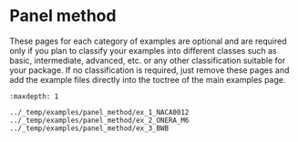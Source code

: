# Panel method

These pages for each category of examples are optional 
and are required only if you plan to classify your examples
into different classes such as basic, intermediate, advanced, etc.
or any other classification suitable for your package.
If no classification is required, just remove these pages
and add the example files directly into the toctree of the main
examples page.

```{toctree}
:maxdepth: 1

../_temp/examples/panel_method/ex_1_NACA0012
../_temp/examples/panel_method/ex_2_ONERA_M6
../_temp/examples/panel_method/ex_3_BWB
```